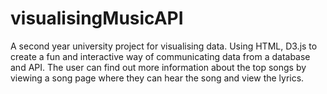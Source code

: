 # visualisingMusicAPI
A second year university project for visualising data. Using HTML, D3.js to create a fun and interactive way of communicating data from a database and API. The user can find out more information about the top songs by viewing a song page where they can hear the song and view the lyrics.
